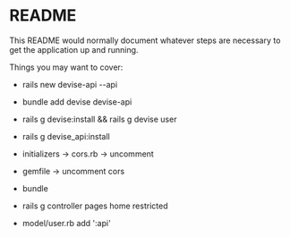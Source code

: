 # README

This README would normally document whatever steps are necessary to get the
application up and running.

Things you may want to cover:

* rails new devise-api --api

* bundle add devise devise-api

* rails g devise:install && rails g devise user

* rails g devise_api:install

* initializers -> cors.rb -> uncomment

* gemfile -> uncomment cors

* bundle

* rails g controller pages home restricted

* model/user.rb add ':api'
